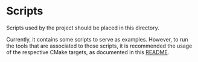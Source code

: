 # Scripts

Scripts used by the project should be placed in this directory.

Currently, it contains some scripts to serve as examples. However, to run the tools that are associated to those scripts, it is recommended the usage of the respective CMake targets, as documented in this [README](../README.md).
